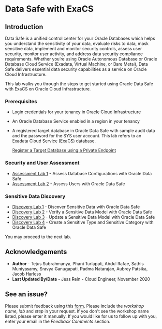 # Data Safe with ExaCS

## Introduction

Data Safe is a unified control center for your Oracle Databases which helps you understand the sensitivity of your data, evaluate risks to data, mask sensitive data, implement and monitor security controls, assess user security, monitor user activity, and address data security compliance requirements. Whether you’re using Oracle Autonomous Database or Oracle Database Cloud Service (Exadata, Virtual Machine, or Bare Metal), Data Safe delivers essential data security capabilities as a service on Oracle Cloud Infrastructure.

This lab walks you through the steps to get started using Oracle Data Safe with ExaCS on Oracle Cloud Infrastructure.

### Prerequisites

* Login credentials for your tenancy in Oracle Cloud Infrastructure
* An Oracle Database Service enabled in a region in your tenancy
* A registered target database in Oracle Data Safe with sample audit data and the password for the SYS user account. This lab refers to an Exadata Cloud Service (ExaCS) database.

    [Register a Target Database using a Private Endpoint](?lab=lab-7-1-register-target-database-using-private)

### Security and User Assessment

* [Assessment Lab 1](?lab=lab-7-2-assess-database-configurations) - Assess Database Configurations with Oracle Data Safe
* [Assessment Lab 2](?lab=lab-7-3-assess-users-oracle-data-safe) - Assess Users with Oracle Data Safe

### Sensitive Data Discovery

* [Discovery Lab 1](?lab=lab-7-4-discover-sensitive-data-oracle-data) - Discover Sensitive Data with Oracle Data Safe
* [Discovery Lab 2](?lab=lab-7-5-verify-sensitive-data-model) - Verify a Sensitive Data Model with Oracle Data Safe
* [Discovery Lab 3](?lab=lab-7-6-update-sensitive-data-model) - Update a Sensitive Data Model with Oracle Data Safe
* [Discovery Lab 4](?lab=lab-7-7-create-sensitive-type-sensitive) - Create a Sensitive Type and Sensitive Category with Oracle Data Safe

You may proceed to the next lab.

## Acknowledgements

- **Author** - Tejus Subrahmanya, Phani Turlapati, Abdul Rafae, Sathis Muniyasamy, Sravya Ganugapati, Padma Natarajan, Aubrey Patsika, Jacob Harless
- **Last Updated By/Date** - Jess Rein - Cloud Engineer, November 2020

## See an issue?
Please submit feedback using this [form](https://apexapps.oracle.com/pls/apex/f?p=133:1:::::P1_FEEDBACK:1). Please include the *workshop name*, *lab* and *step* in your request.  If you don't see the workshop name listed, please enter it manually. If you would like for us to follow up with you, enter your email in the *Feedback Comments* section.
